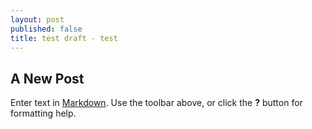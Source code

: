 ```yaml
---
layout: post
published: false
title: test draft - test
---
```

## A New Post

Enter text in [Markdown](http://daringfireball.net/projects/markdown/). Use the toolbar above, or click the **?** button for formatting help.
